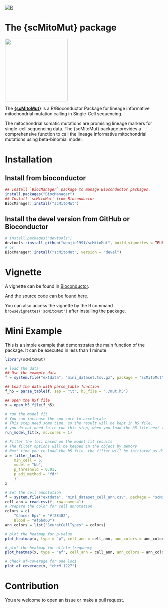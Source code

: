 [![R](https://github.com/wenjie1991/scMitoMut/actions/workflows/r.yml/badge.svg)](https://github.com/wenjie1991/scMitoMut/actions/workflows/r.yml)

# The {scMitoMut} package

<img src="https://raw.githubusercontent.com/wenjie1991/scMitoMut/devel/CellBarcode_logo.png" width="200">

The [**{scMitoMut}**](https://github.com/wenjie1991/scMitoMut) is a R/Bioconductor Package for lineage informative mitochondrial mutation calling in Single-Cell sequencing.

The mitochondrial somatic mutations are promising lineage markers for single-cell sequencing data.
The {scMitoMut} package provides a comprehensive function to call the lineage informative mitochondrial mutations using beta-binomial model.

# Installation

## Install from bioconductor

```r
## Install `BiocManager` package to manage Bioconductor packages.
install.packages("BiocManager")
## Install `scMitoMut` from Bioconductor
BiocManager::install("scMitoMut")
```

## Install the devel version from GitHub or Bioconductor

```r
# install.packages("devtools")
devtools::install_github("wenjie1991/scMitoMut", build_vignettes = TRUE)
# or
BiocManager::install("scMitoMut", version = "devel")
```

# Vignette

A vignette can be found in [Bioconductor](https://www.bioconductor.org/packages/devel/bioc/vignettes/scMitoMut/inst/doc/Analysis_colon_cancer_dataset.html).

And the source code can be found [here](https://github.com/wenjie1991/scMitoMut/blob/main/vignettes/Analysis_colon_cancer_dataset.Rmd).

You can also access the vignette by the R command `browseVignettes('scMitoMut')` after installing the package.

# Mini Example

This is a simple example that demonstrates the main function of the package. It can be executed in less than 1 minute.

```r
library(scMitoMut)

# load the data
## Use the example data
f = system.file("extdata", "mini_dataset.tsv.gz", package = "scMitoMut")

## Load the data with parse_table function
f_h5 = parse_table(f, sep = "\t", h5_file = "./mut.h5")

## open the h5f file
x = open_h5_file(f_h5)

# run the model fit
# You can increase the cpu core to accelerate
# This step need some time, so the result will be kept in h5 file,
# you do not need to re-run this step, when you load the h5 file next time.
run_model_fit(x, mc.cores = 1)

# Filter the loci based on the model fit results
# The filter options will be keeped in the object by memory
# Next time you re-load the h5 file, the filter will be initiated as default
x = filter_loc(x, 
    min_cell = 5, 
    model = "bb", 
    p_threshold = 0.01, 
    p_adj_method = "fdr"
    )
x

# Set the cell annotation
f = system.file("extdata", "mini_dataset_cell_ann.csv", package = "scMitoMut")
cell_ann = read.csv(f, row.names=1)
# Prepare the color for cell annotation
colors = c(
    "Cancer Epi" = "#f28482",
    Blood = "#f6bd60")
ann_colors = list("SeuratCellTypes" = colors)

# plot the heatmap for p-value
plot_heatmap(x, type = "p", cell_ann = cell_ann, ann_colors = ann_colors, percent_interp = 0.2)

# plot the heatmap for allele frequency
plot_heatmap(x, type = "af", cell_ann = cell_ann, ann_colors = ann_colors, percent_interp = 0.2)

# check af~coverage for one loci
plot_af_coverage(x, "chrM.1227")
```

# Contribution

You are welcome to open an issue or make a pull request.
